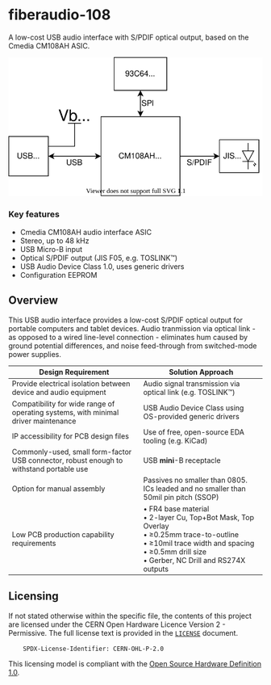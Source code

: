 # fiberaudio-108

A low-cost USB audio interface with S/PDIF optical output, based on the Cmedia CM108AH ASIC.

<p align="center"><img src="doc/block-schem.svg" /></p>

### Key features

* Cmedia CM108AH audio interface ASIC
* Stereo, up to 48 kHz
* USB Micro-B input
* Optical S/PDIF output (JIS F05, e.g. TOSLINK&trade;)
* USB Audio Device Class 1.0, uses generic drivers
* Configuration EEPROM

## Overview

This USB audio interface provides a low-cost S/PDIF optical output for portable computers and tablet devices. Audio tranmission via optical link - as opposed to a wired line-level connection - eliminates hum caused by ground potential differences, and noise feed-through from switched-mode power supplies.

| Design Requirement | Solution Approach |
|--------------------|-------------------|
| Provide electrical isolation between device and audio equipment | Audio signal transmission via optical link (e.g. TOSLINK&trade;) |
| Compatibility for wide range of operating systems, with minimal driver maintenance | USB Audio Device Class using OS-provided generic drivers |
| IP accessibility for PCB design files | Use of free, open-source EDA tooling (e.g. KiCad) |
| Commonly-used, small form-factor USB connector, robust enough to withstand portable use | USB **mini**-B receptacle |
| Option for manual assembly | Passives no smaller than 0805. ICs leaded and no smaller than 50mil pin pitch (SSOP) |
| Low PCB production capability requirements | &bullet;&nbsp;FR4 base material<br/>&bullet;&nbsp;2-layer Cu, Top+Bot Mask, Top Overlay<br/>&bullet;&nbsp;&geq;0.25mm trace-to-outline<br/>&bullet;&nbsp;&geq;10mil trace width and spacing<br/>&bullet;&nbsp;&geq;0.5mm drill size<br/>&bullet;&nbsp;Gerber, NC Drill and RS274X outputs |

## Licensing

If not stated otherwise within the specific file, the contents of this project are licensed under the CERN Open Hardware Licence Version 2 - Permissive. The full license text is provided in the [`LICENSE`](LICENSE) document.

        SPDX-License-Identifier: CERN-OHL-P-2.0

This licensing model is compliant with the [Open Source Hardware Definition 1.0](https://www.oshwa.org/definition/).